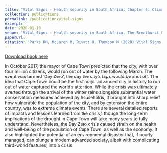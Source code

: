 ```yaml
---
title: "Vital Signs - Health security in South Africa: Chapter 4: Climate, drought, food security and health"
collection: publications
permalink: /publication/vital-signs
excerpt:
date: 2020-01-10
venue: 'Vital Signs - Health security in South Africa. The Brenthurst Foundation'
paperurl:
citation: 'Parks RM, McLaren M, Rivett U, Thomson M (2020) Vital Signs - Health security in South Africa: Chapter 4: Climate, drought, food security and health. The Brenthurst Foundation.'
---
```

[Download book here](http://www.thebrenthurstfoundation.org/article/vital-signs-health-security-in-south-africa/)

In October 2017, the mayor of Cape Town predicted that the city, with
over four million citizens, would run out of water by the following March.
The event was termed ‘Day Zero’, the day the city’s taps would be shut
off. The idea that Cape Town could be the first major advanced city in
history to run out of water captured the world’s attention. While the crisis
was ultimately averted through the arrival of the winter rains alongside
substantial water conservation measures achieved by households, it
brought into sharp relief how vulnerable the population of the city, and
by extension the entire country, was to extreme climate events. There are
several detailed reports of impacts and lessons learned from the crisis,1
though the long-term implications of the drought in Cape Town will take
many years to fully understand. Nevertheless, the Day Zero crisis caused
strain on the health and well-being of the population of Cape Town, as
well as the economy. It also highlighted the potential of an environmental
disaster that, if poorly managed, can plunge a modern advanced society,
albeit with complicating third-world features, into a crisis
